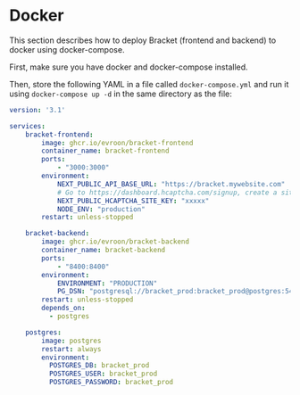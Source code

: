 # Docker

This section describes how to deploy Bracket (frontend and backend) to docker using docker-compose.

First, make sure you have docker and docker-compose installed.

Then, store the following YAML in a file called `docker-compose.yml` and run it using
`docker-compose up -d` in the same directory as the file:

```yaml
version: '3.1'

services:
    bracket-frontend:
        image: ghcr.io/evroon/bracket-frontend
        container_name: bracket-frontend
        ports:
            - "3000:3000"
        environment:
            NEXT_PUBLIC_API_BASE_URL: "https://bracket.mywebsite.com"
            # Go to https://dashboard.hcaptcha.com/signup, create a site and put the site key here
            NEXT_PUBLIC_HCAPTCHA_SITE_KEY: "xxxxx"
            NODE_ENV: "production"
        restart: unless-stopped

    bracket-backend:
        image: ghcr.io/evroon/bracket-backend
        container_name: bracket-backend
        ports:
            - "8400:8400"
        environment:
            ENVIRONMENT: "PRODUCTION"
            PG_DSN: "postgresql://bracket_prod:bracket_prod@postgres:5432/bracket_prod"
        restart: unless-stopped
        depends_on:
          - postgres

    postgres:
        image: postgres
        restart: always
        environment:
          POSTGRES_DB: bracket_prod
          POSTGRES_USER: bracket_prod
          POSTGRES_PASSWORD: bracket_prod
```

